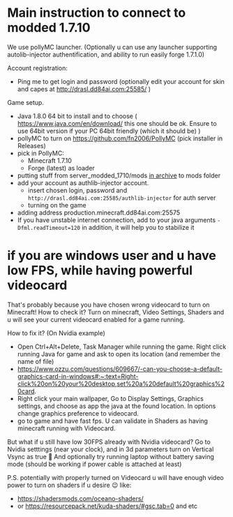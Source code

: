 # Main instruction to connect to modded 1.7.10

We use pollyMC launcher. (Optionally u can use any launcher supporting autolib-injector authentification, and ability to run easily forge 1.7.1.0)

Account registration:
- Ping me to get login and password (optionally edit your account for skin and capes at http://drasl.dd84ai.com:25585/ )

Game setup.
- Java 1.8.0 64 bit to install and to choose ( https://www.java.com/en/download/ this one should be ok. Ensure to use 64bit version if your PC 64bit friendly (which it should be) )
- pollyMC to turn on https://github.com/fn2006/PollyMC  (pick installer in Releases)
- pick in PollyMC:
    - Minecraft 1.7.10
    - Forge (latest) as loader
- putting stuff from server_modded_1710/mods [in archive](https://github.com/darklab8/infra-game-servers/archive/refs/heads/master.zip) to mods folder 
- add your account as authlib-injector account.
    - insert chosen login, password and `http://drasl.dd84ai.com:25585/authlib-injector` for auth server
    - turning on the game
- adding address production.minecraft.dd84ai.com:25575
- If you have unstable internet connection, add to your java arguments `-Dfml.readTimeout=120` in addition, it will help you to stabilize it

# if you are windows user and u have low FPS, while having powerful videocard

That's probably because you have chosen wrong videocard to turn on Minecraft!
How to check it?
Turn on minecraft, Video Settings, Shaders and u will see your current videocard enabled for a game running.

How to fix it? (On Nvidia example)
- Open Ctrl+Alt+Delete, Task Manager while running the game. Right click running Java for game and ask to open its location (and remember the name of file) 
- https://www.ozzu.com/questions/609667/-can-you-choose-a-default-graphics-card-in-windows#:~:text=Right-click%20on%20your%20desktop,set%20a%20default%20graphics%20card.
- Right click your main wallpaper, Go to Display Settings, Graphics settings, and choose as app the java at the found location. In options change graphics preference to videocard.
- go to game and have fast fps. U can validate in Shaders as having minecraft running with Videocard.

But what if u still have low 30FPS already with Nvidia videocard?
Go to Nvidia setttings (near your clock), and in 3d parameters turn on Vertical Vsync as true 🙂
And optionally try running laptop without battery saving mode (should be working if power cable is attached at least)

P.S. potentially with properly turned on Videocard u will have enough video power to turn on shaders if u desire 😉 like:
- https://shadersmods.com/oceano-shaders/
- or https://resourcepack.net/kuda-shaders/#gsc.tab=0
and etc 

